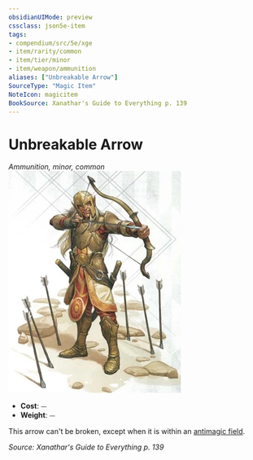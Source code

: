 ```yaml
---
obsidianUIMode: preview
cssclass: json5e-item
tags:
- compendium/src/5e/xge
- item/rarity/common
- item/tier/minor
- item/weapon/ammunition
aliases: ["Unbreakable Arrow"]
SourceType: "Magic Item"
NoteIcon: magicitem
BookSource: Xanathar's Guide to Everything p. 139
---
```

# Unbreakable Arrow
*Ammunition, minor, common*  
![](/3-Mechanics/CLI/items/img/unbreakable-arrow.webp#right)  

- **Cost**: ⏤
- **Weight**: ⏤

This arrow can't be broken, except when it is within an [antimagic field](/3-Mechanics/CLI/spells/antimagic-field.md).

*Source: Xanathar's Guide to Everything p. 139*